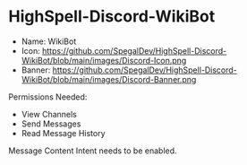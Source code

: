 # HighSpell-Discord-WikiBot

* Name: WikiBot
* Icon: https://github.com/SpegalDev/HighSpell-Discord-WikiBot/blob/main/images/Discord-Icon.png
* Banner: https://github.com/SpegalDev/HighSpell-Discord-WikiBot/blob/main/images/Discord-Banner.png

Permissions Needed:
* View Channels
* Send Messages
* Read Message History

Message Content Intent needs to be enabled.
